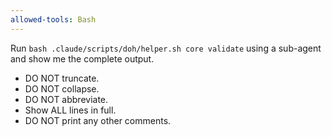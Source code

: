 ```yaml
---
allowed-tools: Bash
---
```


Run `bash .claude/scripts/doh/helper.sh core validate` using a sub-agent and show me the complete output.

- DO NOT truncate.
- DO NOT collapse.
- DO NOT abbreviate.
- Show ALL lines in full.
- DO NOT print any other comments.
